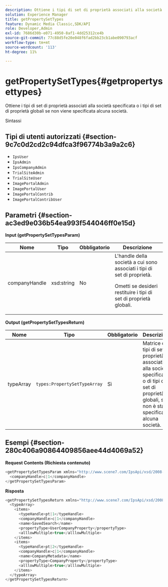 ```yaml
---
description: Ottiene i tipi di set di proprietà associati alla società specificata o i tipi di set di proprietà globali se non viene specificata alcuna società.
solution: Experience Manager
title: getPropertySetTypes
feature: Dynamic Media Classic,SDK/API
role: Developer,Admin
exl-id: 7686d30b-e071-4950-8af1-4dd25312ce4b
source-git-commit: 77c88d5fe20e048f6fad2bb23cb1abe090793acf
workflow-type: tm+mt
source-wordcount: '113'
ht-degree: 11%

---
```


# getPropertySetTypes{#getpropertysettypes}

Ottiene i tipi di set di proprietà associati alla società specificata o i tipi di set di proprietà globali se non viene specificata alcuna società.

Sintassi

## Tipi di utenti autorizzati {#section-9c7c0d2cd2c94dfca3f96774b3a9a2c6}

* `IpsUser`
* `IpsAdmin`
* `IpsCompanyAdmin`
* `TrialSiteAdmin`
* `TrialSiteUser`
* `ImagePortalAdmin`
* `ImagePortalUser`
* `ImagePortalContrib`
* `ImagePortalContribUser`

## Parametri {#section-ac3ed9e036b54ea993f544046ff0e15d}

**Input (getPropertySetTypesParam)**

<table id="table_2590368FEEF04AD4B074412CBBA90F88"> 
 <thead> 
  <tr> 
   <th colname="col1" class="entry"> Nome </th> 
   <th colname="col2" class="entry"> Tipo </th> 
   <th colname="col3" class="entry"> Obbligatorio </th> 
   <th colname="col4" class="entry"> Descrizione </th> 
  </tr> 
 </thead>
 <tbody> 
  <tr> 
   <td colname="col1"> <span class="codeph"> <span class="varname"> companyHandle</span> </span> </td> 
   <td colname="col2"> <span class="codeph"> xsd:string</span> </td> 
   <td colname="col3"> No </td> 
   <td colname="col4">L'handle della società a cui sono associati i tipi di set di proprietà. <p>Ometti se desideri restituire i tipi di set di proprietà globali. </p> </td> 
  </tr> 
 </tbody> 
</table>

**Output (getPropertySetTypesReturn)**

| Nome | Tipo | Obbligatorio | Descrizione |
|---|---|---|---|
| typeArray | `types:PropertySetTypeArray` | Sì | Matrice di tipi di set di proprietà associati alla società specificata o di tipi di set di proprietà globali, se non è stata specificata alcuna società. |

## Esempi {#section-280c406a90864409856aee44d4069a52}

**Request Contents (Richiesta contenuto)**

```java
<getPropertySetTypesParam xmlns="http://www.scene7.com/IpsApi/xsd/2008-01-15">
  <companyHandle>c|1</companyHandle>
</getPropertySetTypesParam>
```

**Risposta**

```java
<getPropertySetTypesReturn xmlns="http://www.scene7.com/IpsApi/xsd/2008-01-15">
  <typeArray>
    <items>
      <typeHandle>pt|1</typeHandle>
      <companyHandle>c|1</companyHandle>
      <name>SavedSearch</name>
      <propertyType>UserCompanyProperty</propertyType>
      <alllowMultiple>true</alllowMultiple>
    </items>
    <items>
      <typeHandle>pt|2</typeHandle>
      <companyHandle>c|1</companyHandle>
      <name>CompanyMetadata</name>
      <propertyType>CompanyProperty</propertyType>
      <alllowMultiple>true</alllowMultiple>
    </items>
  </typeArray>
</getPropertySetTypesReturn>
```
